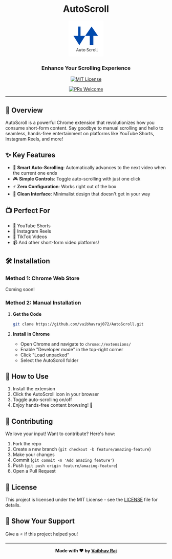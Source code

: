 <div align="center">
  
#  AutoScroll

![AutoScroll Logo](images/icon48.png)

### Enhance Your Scrolling Experience

[![MIT License](https://img.shields.io/badge/License-MIT-blue.svg)](LICENSE)
<!--[![GitHub issues](https://img.shields.io/github/issues/vaibhavraj072/AutoScroll)](.github/ISSUE_TEMPLATE)-->
[![PRs Welcome](https://img.shields.io/badge/PRs-welcome-brightgreen.svg)](CONTRIBUTING.md)

</div>

---

## 🚀 Overview

AutoScroll is a powerful Chrome extension that revolutionizes how you consume short-form content. Say goodbye to manual scrolling and hello to seamless, hands-free entertainment on platforms like YouTube Shorts, Instagram Reels, and more!

## ✨ Key Features

- 🎯 **Smart Auto-Scrolling**: Automatically advances to the next video when the current one ends
- 🎮 **Simple Controls**: Toggle auto-scrolling with just one click
- ⚡ **Zero Configuration**: Works right out of the box
- 🎨 **Clean Interface**: Minimalist design that doesn't get in your way

## 📺 Perfect For

- 📱 YouTube Shorts
- 📸 Instagram Reels
- 🎵 TikTok Videos
- 📹 And other short-form video platforms!

## 🛠️ Installation

### Method 1: Chrome Web Store
Coming soon!

### Method 2: Manual Installation

1. **Get the Code**
   ```bash
   git clone https://github.com/vaibhavraj072/AutoScroll.git
   ```

2. **Install in Chrome**
   - Open Chrome and navigate to `chrome://extensions/`
   - Enable "Developer mode" in the top-right corner
   - Click "Load unpacked"
   - Select the AutoScroll folder

## 🎯 How to Use

1. Install the extension
2. Click the AutoScroll icon in your browser
3. Toggle auto-scrolling on/off
4. Enjoy hands-free content browsing! 🎉

## 🤝 Contributing

We love your input! Want to contribute? Here's how:

1. Fork the repo
2. Create a new branch (`git checkout -b feature/amazing-feature`)
3. Make your changes
4. Commit (`git commit -m 'Add amazing feature'`)
5. Push (`git push origin feature/amazing-feature`)
6. Open a Pull Request

## 📝 License

This project is licensed under the MIT License - see the [LICENSE](LICENSE) file for details.

## 🌟 Show Your Support

Give a ⭐️ if this project helped you!

---

<div align="center">

**Made with ❤️ by [Vaibhav Raj](https://github.com/vaibhavraj072)**

</div>

